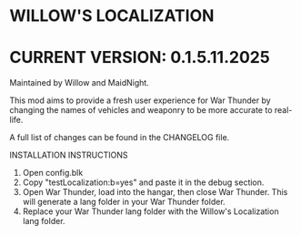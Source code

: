 # WILLOW'S LOCALIZATION
# CURRENT VERSION: 0.1.5.11.2025

Maintained by Willow and MaidNight.

This mod aims to provide a fresh user experience for War Thunder by changing the names of vehicles and weaponry to be more accurate to real-life.

A full list of changes can be found in the CHANGELOG file.

INSTALLATION INSTRUCTIONS
1. Open config.blk
2. Copy "testLocalization:b=yes" and paste it in the debug section.
3. Open War Thunder, load into the hangar, then close War Thunder. This will generate a lang folder in your War Thunder folder.
4. Replace your War Thunder lang folder with the Willow's Localization lang folder.
